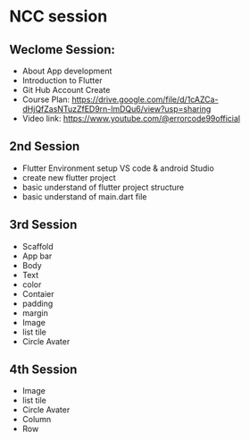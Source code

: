 # NCC session

## Weclome Session:
* About App development
* Introduction to Flutter
* Git Hub Account Create
* Course Plan: https://drive.google.com/file/d/1cAZCa-dHjQfZasNTuzZfED9rn-lmDQu6/view?usp=sharing
* Video link: https://www.youtube.com/@errorcode99official

## 2nd Session
* Flutter Environment setup VS code & android Studio
* create new flutter project
* basic understand of flutter project structure
* basic understand of main.dart file

## 3rd Session
* Scaffold
* App bar
* Body
* Text 
* color
* Contaier
* padding
* margin
* Image
* list tile
* Circle Avater

## 4th Session
* Image
* list tile
* Circle Avater
* Column 
* Row
